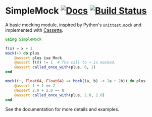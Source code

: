 # SimpleMock [![Docs](https://img.shields.io/badge/docs-stable-blue.svg)](https://docs.cdg.dev/SimpleMock.jl) [![Build Status](https://travis-ci.com/christopher-dG/SimpleMock.jl.svg?branch=master)](https://travis-ci.com/christopher-dG/SimpleMock.jl)

A basic mocking module, inspired by Python's [`unittest.mock`](https://docs.python.org/3/library/unittest.mock.html) and implemented with [Cassette](https://github.com/jrevels/Cassette.jl).

```jl
using SimpleMock

f(x) = x + 1
mock(+) do plus
    @assert plus isa Mock
    @assert f(0) != 1  # The call to + is mocked.
    @assert called_once_with(plus, 0, 1)
end

mock((+, Float64, Float64) => Mock((a, b) -> 2a + 2b)) do plus
    @assert 1 + 1 == 2
    @assert 2.0 + 2.0 == 8
    @assert called_once_with(plus, 2.0, 2.0)
end
```

See the documentation for more details and examples.

